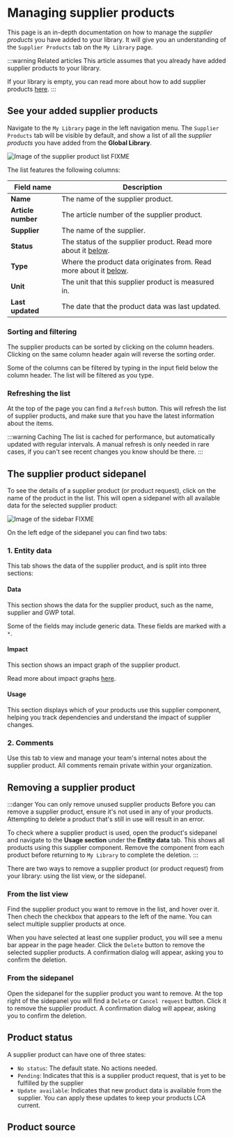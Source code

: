 # Managing supplier products

This page is an in-depth documentation on how to manage the _supplier products_ you have added to your library. It will give you an understanding of the `Supplier Products` tab on the `My Library` page.

:::warning Related articles
This article assumes that you already have added supplier products to your library.

If your library is empty, you can read more about how to add supplier products [here](/documentation/library/accessing-supplier-products).
:::

## See your added supplier products

Navigate to the `My Library` page in the left navigation menu. The `Supplier Products` tab will be visible by default, and show a list of all the _supplier products_ you have added from the **Global Library**.

![Image of the supplier product list FIXME](/images/placeholder.png)

The list features the following columns:

| Field name         | Description                                                                          |
| ------------------ | ------------------------------------------------------------------------------------ |
| **Name**           | The name of the supplier product.                                                    |
| **Article number** | The article number of the supplier product.                                          |
| **Supplier**       | The name of the supplier.                                                            |
| **Status**         | The status of the supplier product. Read more about it [below](#product-status).     |
| **Type**           | Where the product data originates from. Read more about it [below](#product-source). |
| **Unit**           | The unit that this supplier product is measured in.                                  |
| **Last updated**   | The date that the product data was last updated.                                     |

### Sorting and filtering

The supplier products can be sorted by clicking on the column headers. Clicking on the same column header again will reverse the sorting order.

Some of the columns can be filtered by typing in the input field below the column header. The list will be filtered as you type.

### Refreshing the list

At the top of the page you can find a `Refresh` button. This will refresh the list of supplier products, and make sure that you have the latest information about the items.

:::warning Caching
The list is cached for performance, but automatically updated with regular intervals. A manual refresh is only needed in rare cases, if you can't see recent changes you know should be there.
:::

## The supplier product sidepanel

To see the details of a supplier product (or product request), click on the name of the product in the list. This will open a sidepanel with all available data for the selected supplier product:

![Image of the sidebar FIXME](/images/placeholder.png)

On the left edge of the sidepanel you can find two tabs:

### 1. Entity data

This tab shows the data of the supplier product, and is split into three sections:

#### Data

This section shows the data for the supplier product, such as the name, supplier and GWP total.

Some of the fields may include generic data. These fields are marked with a `*`.

#### Impact

This section shows an impact graph of the supplier product.

Read more about impact graphs [here](/documentation/data/impact-graphs).

#### Usage

This section displays which of your products use this supplier component, helping you track dependencies and understand the impact of supplier changes.

### 2. Comments

Use this tab to view and manage your team's internal notes about the supplier product. All comments remain private within your organization.

## Removing a supplier product

:::danger You can only remove unused supplier products
Before you can remove a supplier product, ensure it's not used in any of your products. Attempting to delete a product that's still in use will result in an error.

To check where a supplier product is used, open the product's sidepanel and navigate to the **Usage section** under the **Entity data** tab. This shows all products using this supplier component. Remove the component from each product before returning to `My Library` to complete the deletion.
:::

There are two ways to remove a supplier product (or product request) from your library: using the list view, or the sidepanel.

### From the list view

Find the supplier product you want to remove in the list, and hover over it. Then chech the checkbox that appears to the left of the name. You can select multiple supplier products at once.

When you have selected at least one supplier product, you will see a menu bar appear in the page header. Click the `Delete` button to remove the selected supplier products. A confirmation dialog will appear, asking you to confirm the deletion.

### From the sidepanel

Open the sidepanel for the supplier product you want to remove. At the top right of the sidepanel you will find a `Delete` or `Cancel request` button. Click it to remove the supplier product. A confirmation dialog will appear, asking you to confirm the deletion.

## Product status

A supplier product can have one of three states:

- `No status`: The default state. No actions needed.
- `Pending`: Indicates that this is a supplier product request, that is yet to be fulfilled by the supplier
- `Update available`: Indicates that new product data is available from the supplier. You can apply these updates to keep your products LCA current.

<!-- TODO: Expand this section, explain how to update product -->

## Product source

<!--@include: ../__partials/supplier-product-source.md -->
